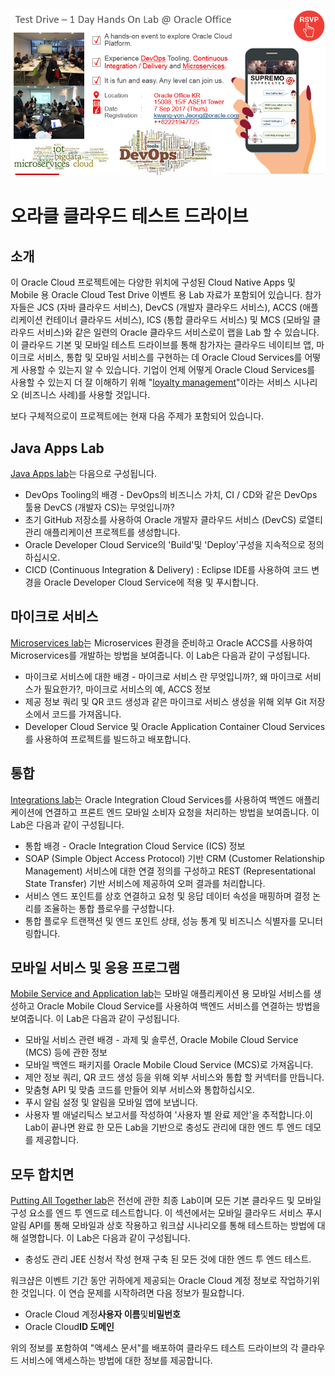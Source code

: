 ![](common/images/CTD_introduction_Kr_Seoul.png)
---
# 오라클 클라우드 테스트 드라이브 #


## 소개 ##


이 Oracle Cloud 프로젝트에는 다양한 위치에 구성된 Cloud Native Apps 및 Mobile 용 Oracle Cloud Test Drive 이벤트 용 Lab 자료가 포함되어 있습니다. 참가자들은 JCS (자바 클라우드 서비스), DevCS (개발자 클라우드 서비스), ACCS (애플리케이션 컨테이너 클라우드 서비스), ICS (통합 클라우드 서비스) 및 MCS (모바일 클라우드 서비스)와 같은 일련의 Oracle 클라우드 서비스로이 랩을 Lab 할 수 있습니다. 이 클라우드 기본 및 모바일 테스트 드라이브를 통해 참가자는 클라우드 네이티브 앱, 마이크로 서비스, 통합 및 모바일 서비스를 구현하는 데 Oracle Cloud Services를 어떻게 사용할 수 있는지 알 수 있습니다. 기업이 언제 어떻게 Oracle Cloud Services를 사용할 수 있는지 더 잘 이해하기 위해 &quot;[loyalty management](https://github.com/APACTestDrive/CloudNative_Mobile/blob/master/common/scenario/README.md)&quot;이라는 서비스 시나리오 (비즈니스 사례)를 사용할 것입니다. 

보다 구체적으로이 프로젝트에는 현재 다음 주제가 포함되어 있습니다. 

## Java Apps Lab ##
[Java Apps lab](https://github.com/APACTestDrive/CloudNative_Mobile/tree/master/Java%20Apps)는 다음으로 구성됩니다. 

+ DevOps Tooling의 배경 - DevOps의 비즈니스 가치, CI / CD와 같은 DevOps 툴용 DevCS (개발자 CS)는 무엇입니까? 
+ 초기 GitHub 저장소를 사용하여 Oracle 개발자 클라우드 서비스 (DevCS) 로열티 관리 애플리케이션 프로젝트를 생성합니다. 
+ Oracle Developer Cloud Service의 &#39;Build&#39;및 &#39;Deploy&#39;구성을 지속적으로 정의하십시오. 
+ CICD (Continuous Integration &amp; Delivery) : Eclipse IDE를 사용하여 코드 변경을 Oracle Developer Cloud Service에 적용 및 푸시합니다. 

## 마이크로 서비스 ##
[Microservices lab](https://github.com/APACTestDrive/CloudNative_Mobile/tree/master/Microservices)는 Microservices 환경을 준비하고 Oracle ACCS를 사용하여 Microservices를 개발하는 방법을 보여줍니다. 이 Lab은 다음과 같이 구성됩니다. 

+ 마이크로 서비스에 대한 배경 - 마이크로 서비스 란 무엇입니까?, 왜 마이크로 서비스가 필요한가?, 마이크로 서비스의 예, ACCS 정보 
+ 제공 정보 쿼리 및 QR 코드 생성과 같은 마이크로 서비스 생성을 위해 외부 Git 저장소에서 코드를 가져옵니다. 
+ Developer Cloud Service 및 Oracle Application Container Cloud Services를 사용하여 프로젝트를 빌드하고 배포합니다. 

## 통합 ##
[Integrations lab](https://github.com/APACTestDrive/CloudNative_Mobile/tree/master/Integrations)는 Oracle Integration Cloud Services를 사용하여 백엔드 애플리케이션에 연결하고 프론트 엔드 모바일 소비자 요청을 처리하는 방법을 보여줍니다. 이 Lab은 다음과 같이 구성됩니다. 

+ 통합 배경 - Oracle Integration Cloud Service (ICS) 정보 
+ SOAP (Simple Object Access Protocol) 기반 CRM (Customer Relationship Management) 서비스에 대한 연결 정의를 구성하고 REST (Representational State Transfer) 기반 서비스에 제공하여 오퍼 결과를 처리합니다. 
+ 서비스 엔드 포인트를 상호 연결하고 요청 및 응답 데이터 속성을 매핑하며 결정 논리를 조율하는 통합 플로우를 구성합니다. 
+ 통합 플로우 트랜잭션 및 엔드 포인트 상태, 성능 통계 및 비즈니스 식별자를 모니터링합니다. 

## 모바일 서비스 및 응용 프로그램 ##
[Mobile Service and Application lab](https://github.com/APACTestDrive/CloudNative_Mobile/tree/master/Mobile%20Service%20and%20App)는 모바일 애플리케이션 용 모바일 서비스를 생성하고 Oracle Mobile Cloud Service를 사용하여 백엔드 서비스를 연결하는 방법을 보여줍니다. 이 Lab은 다음과 같이 구성됩니다. 

+ 모바일 서비스 관련 배경 - 과제 및 솔루션, Oracle Mobile Cloud Service (MCS) 등에 관한 정보 
+ 모바일 백엔드 패키지를 Oracle Mobile Cloud Service (MCS)로 가져옵니다. 
+ 제안 정보 쿼리, QR 코드 생성 등을 위해 외부 서비스와 통합 할 커넥터를 만듭니다. 
+ 맞춤형 API 및 맞춤 코드를 만들어 외부 서비스와 통합하십시오. 
+ 푸시 알림 설정 및 알림을 모바일 앱에 보냅니다. 
+ 사용자 별 애널리틱스 보고서를 작성하여 &#39;사용자 별 완료 제안&#39;을 추적합니다.이 Lab이 끝나면 완료 한 모든 Lab을 기반으로 충성도 관리에 대한 엔드 투 엔드 데모를 제공합니다. 

## 모두 합치면 ##
[Putting All Together lab](https://github.com/APACTestDrive/CloudNative_Mobile/tree/master/Putting%20All%20Together)은 전선에 관한 최종 Lab이며 모든 기본 클라우드 및 모바일 구성 요소를 엔드 투 엔드로 테스트합니다. 이 섹션에서는 모바일 클라우드 서비스 푸시 알림 API를 통해 모바일과 상호 작용하고 워크샵 시나리오를 통해 테스트하는 방법에 대해 설명합니다. 이 Lab은 다음과 같이 구성됩니다. 

+ 충성도 관리 JEE 신청서 작성 
현재 구축 된 모든 것에 대한 엔드 투 엔드 테스트. 


워크샵은 이벤트 기간 동안 귀하에게 제공되는 Oracle Cloud 계정 정보로 작업하기위한 것입니다. 이 연습 문제를 시작하려면 다음 정보가 필요합니다. 

+ Oracle Cloud 계정**사용자 이름**및**비밀번호**
+ Oracle Cloud**ID 도메인**

위의 정보를 포함하여 &quot;액세스 문서&quot;를 배포하여 클라우드 테스트 드라이브의 각 클라우드 서비스에 액세스하는 방법에 대한 정보를 제공합니다. 
